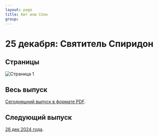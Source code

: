 ```yaml
---
layout: page
title: Кит или Слон
group: 
---
```


# 25 декабря: Святитель Спиридон

## Страницы

![Страница 1](https://www.dropbox.com/scl/fi/5htsl878juwttveeyo2jf/2024-12-25-page001.jpg?rlkey=kh9asqdfttuv9yd5oqo1wcfh5&raw=1)

## Весь выпуск

[Сегодняшний выпуск в формате PDF](https://www.dropbox.com/scl/fi/q6h5osvtixcdxqw0xmgv4/2024-12-25.pdf?rlkey=kf8y6uwq5qilxdr0f9gi7iwib&raw=1). 

## Следующий выпуск

[26 дек 2024 года](https://kitilislon.github.io/2024-12-26).


